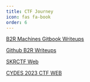 ```yaml
---
title: CTF Journey
icon: fas fa-book
order: 6
---
```

[B2R Machines Gitbook Writeups](https://jackmeister.gitbook.io/zctf-writeups/hack-the-box/linux/bashed)

[Github B2R Writeups](https://github.com/0xJackmeister/HTB-Notes)

[SKRCTF Web](https://github.com/0xJackmeister/SKR-CTF-Writeup)

[CYDES 2023 CTF WEB](https://github.com/0xJackmeister/CYDES-CTF-2023)
